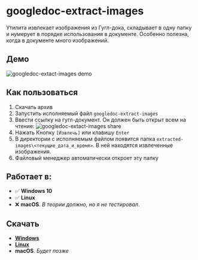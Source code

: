# googledoc-extract-images
Утилита извлекает изображения из Гугл-дока, складывает в одну папку и нумерует в порядке использования в документе.
Особенно полезна, когда в документе много изображений.


## Демо
![googledoc-extact-images demo](https://www.marat-talipov.ru/googledoc-extract-images/_images_for_github_readme/demo3.gif)


## Как пользоваться
1. Скачать архив
1. Запустить исполняемый файл `googledoc-extract-images`
1. Ввести ссылку на гугл-документ. Он должен быть открыт всем на чтение:
![googledoc-extact-images share](https://www.marat-talipov.ru/googledoc-extract-images/_images_for_github_readme/share.png)
1. Нажать Кнопку `[Извлечь]` или клавишу `Enter`
1. В директории с исполняемым файлом появится папка `extracted-images\<текущие_дата_и_время>`. В ней находятся извлеченные изображения.
1. Файловый менеджер автоматически откроет эту папку


## Работает в:
- ✅ **Windows 10**
- ✅ **Linux**
- ❌ **macOS**. *В теории должно, но я не тестировал*.


## Скачать
- **[Windows](https://www.marat-talipov.ru/googledoc-extract-images/win/googledoc-extract-images_0.1.0.7z)**
- **[Linux](https://www.marat-talipov.ru/googledoc-extract-images/lin/googledoc-extract-images_0.1.0.7z)**
- **macOS**. *Будет позже*
